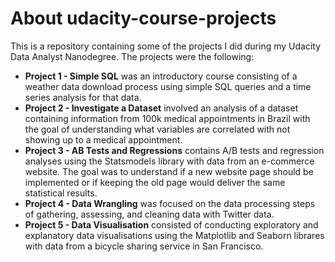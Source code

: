# About udacity-course-projects
This is a repository containing some of the projects I did during my Udacity Data Analyst Nanodegree. The projects were the following:

* **Project 1 - Simple SQL** was an introductory course consisting of a weather data download process using simple SQL queries and a time series analysis for that data.
* **Project 2 - Investigate a Dataset** involved an analysis of a dataset containing information from 100k medical appointments in Brazil with the goal of understanding what variables are correlated with not showing up to a medical appointment.
* **Project 3 - AB Tests and Regressions** contains A/B tests and regression analyses using the Statsmodels library with data from an e-commerce website. The goal was to understand if a new website page should be implemented or if keeping the old page would deliver the same statistical results.
* **Project 4 - Data Wrangling** was focused on the data processing steps of gathering, assessing, and cleaning data with Twitter data.
* **Project 5 - Data Visualisation** consisted of conducting exploratory and explanatory data visualisations using the Matplotlib and Seaborn librares with data from a bicycle sharing service in San Francisco.
